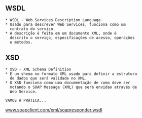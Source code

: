 ## WSDL
    * WSDL - Web Services Description Language.
    * Usado para descrever Web Services, funciona como um 
      contrato do serviço.
    * A descrição é feito em um documento XML, onde é 
      descrito o serviço, especificações de acesso, operações 
      e métodos.

## XSD
    * XSD - XML Schema Definition
    * É um shema no formato XML usado para definir a estrutura
      de dados que será validade no XML.
    * O XSD funciona como uma documentação de como deve ser 
      motando o SOAP Message (XML) que será envidao através de
      Web Service.

    VAMOS À PRÁTICA...

www.soapclient.com/xml/soapresponder.wsdl

